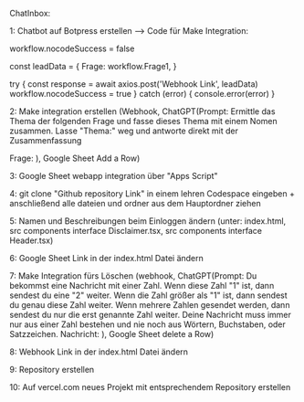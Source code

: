 ChatInbox:

1: Chatbot auf Botpress erstellen --> Code für Make Integration:

workflow.nocodeSuccess = false

const leadData = {
    Frage: workflow.Frage1,
}

try {
    const response = await axios.post('Webhook Link', leadData)
    workflow.nocodeSuccess = true
}
    catch (error) {
        console.error(error)
    }


2: Make integration erstellen (Webhook, ChatGPT(Prompt: Ermittle das Thema der folgenden Frage und fasse dieses Thema mit einem Nomen zusammen. Lasse "Thema:" weg und antworte direkt mit der Zusammenfassung

Frage: ), Google Sheet Add a Row)

3: Google Sheet webapp integration über "Apps Script"

4: git clone "Github repository Link" in einem lehren Codespace eingeben + anschließend alle dateien und ordner aus dem Hauptordner ziehen

5: Namen und Beschreibungen beim Einloggen ändern (unter: index.html, src components interface Disclaimer.tsx, src components interface Header.tsx)

6: Google Sheet Link in der index.html Datei ändern

7: Make Integration fürs Löschen (webhook, ChatGPT(Prompt: Du bekommst eine Nachricht mit einer Zahl. Wenn diese Zahl "1" ist, dann sendest du eine "2" weiter. Wenn die Zahl größer als "1" ist, dann sendest du genau diese Zahl weiter. Wenn mehrere Zahlen gesendet werden, dann sendest du nur die erst genannte Zahl weiter. Deine Nachricht muss immer nur aus einer Zahl bestehen und nie noch aus Wörtern, Buchstaben, oder Satzzeichen.
Nachricht: ), Google Sheet delete a Row)

8: Webhook Link in der index.html Datei ändern

9: Repository erstellen

10: Auf vercel.com neues Projekt mit entsprechendem Repository erstellen